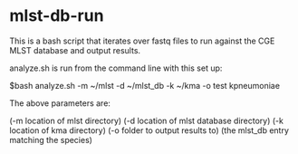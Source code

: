 # mlst-db-run
This is a bash script that iterates over fastq files to run against the CGE MLST database and output results.

analyze.sh is run from the command line with this set up:

$bash analyze.sh -m ~/mlst -d ~/mlst_db  -k ~/kma -o test kpneumoniae

The above parameters are:

(-m location of mlst directory) (-d location of mlst database directory) (-k  location of kma directory) (-o folder to output results to) (the mlst_db entry matching the species)

